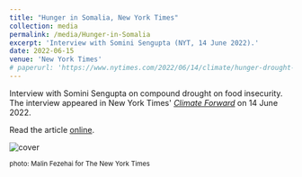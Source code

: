 ```yaml
---
title: "Hunger in Somalia, New York Times"
collection: media
permalink: /media/Hunger-in-Somalia
excerpt: 'Interview with Somini Sengupta (NYT, 14 June 2022).'
date: 2022-06-15
venue: 'New York Times'
# paperurl: 'https://www.nytimes.com/2022/06/14/climate/hunger-drought-somalia.html'
---
```

Interview with Somini Sengupta on compound drought on food insecurity.  The interview appeared in New York Times' [<em>Climate Forward</em>](https://www.nytimes.com/newsletters/signup/CLIM) on 14 June 2022. 

Read the article [online](https://www.nytimes.com/2022/06/14/climate/hunger-drought-somalia.html).

![cover](https://static01.nyt.com/images/2022/06/01/world/00somalia-hunger-1/merlin_207503916_5eaf5e22-6277-4ecd-93c7-5924ac0fac5b-superJumbo.jpg?quality=75&auto=webp)

<sub>photo: Malin Fezehai for The New York Times</sub>
